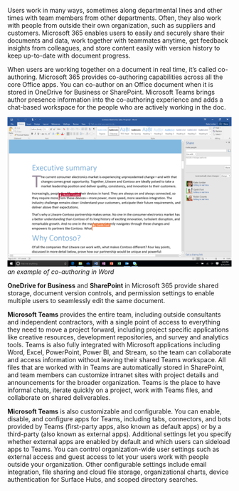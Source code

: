 Users work in many ways, sometimes along departmental lines and other times with team members from other departments. Often, they also work with people from outside their own organization, such as suppliers and customers. Microsoft 365 enables users to easily and securely share their documents and data, work together with teammates anytime, get feedback insights from colleagues, and store content easily with version history to keep up-to-date with document progress. 

When users are working together on a document in real time, it’s called co-authoring. Microsoft 365 provides co-authoring capabilities across all the core Office apps. You can co-author on an Office document when it is stored in OneDrive for Business or SharePoint. Microsoft Teams brings author presence information into the co-authoring experience and adds a chat-based workspace for the people who are actively working in the doc. 

![Co-authoring in Word](../media/word-co-authoring-3.png)
*an example of co-authoring in Word* 

**OneDrive for Business** and **SharePoint** in Microsoft 365 provide shared storage, document version controls, and permission settings to enable multiple users to seamlessly edit the same document.

**Microsoft Teams** provides the entire team, including outside consultants and independent contractors, with a single point of access to everything they need to move a project forward, including project specific applications like creative resources, development repositories, and survey and analytics tools. Teams is also fully integrated with Microsoft applications including Word, Excel, PowerPoint, Power BI, and Stream, so the team can collaborate and access information without leaving their shared Teams workspace. All files that are worked with in Teams are automatically stored in SharePoint, and team members can customize intranet sites with project details and announcements for the broader organization. Teams is the place to have informal chats, iterate quickly on a project, work with Teams files, and collaborate on shared deliverables.

**Microsoft Teams** is also customizable and configurable. You can enable, disable, and configure apps for Teams, including tabs, connectors, and bots provided by Teams (first-party apps, also known as default apps) or by a third-party (also known as external apps). Additional settings let you specify whether external apps are enabled by default and which users can sideload apps to Teams. You can control organization-wide user settings such as external access and guest access to let your users work with people outside your organization. Other configurable settings include email integration, file sharing and cloud file storage, organizational charts, device authentication for Surface Hubs, and scoped directory searches.
